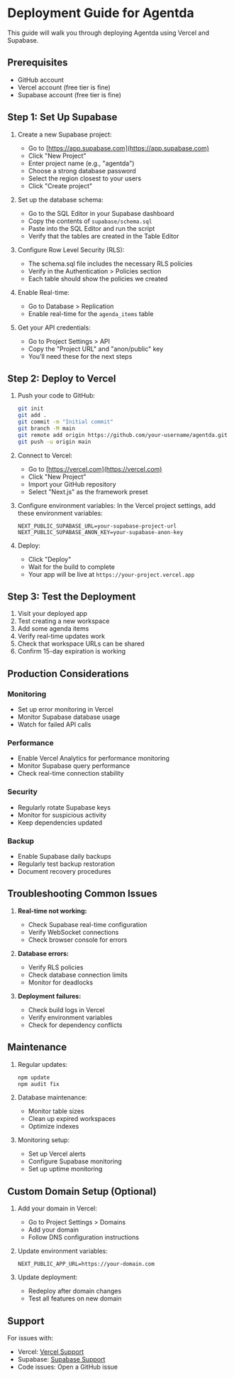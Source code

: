 # Deployment Guide for Agentda

This guide will walk you through deploying Agentda using Vercel and Supabase.

## Prerequisites

- GitHub account
- Vercel account (free tier is fine)
- Supabase account (free tier is fine)

## Step 1: Set Up Supabase

1. Create a new Supabase project:
   - Go to [https://app.supabase.com](https://app.supabase.com)
   - Click "New Project"
   - Enter project name (e.g., "agentda")
   - Choose a strong database password
   - Select the region closest to your users
   - Click "Create project"

2. Set up the database schema:
   - Go to the SQL Editor in your Supabase dashboard
   - Copy the contents of `supabase/schema.sql`
   - Paste into the SQL Editor and run the script
   - Verify that the tables are created in the Table Editor

3. Configure Row Level Security (RLS):
   - The schema.sql file includes the necessary RLS policies
   - Verify in the Authentication > Policies section
   - Each table should show the policies we created

4. Enable Real-time:
   - Go to Database > Replication
   - Enable real-time for the `agenda_items` table

5. Get your API credentials:
   - Go to Project Settings > API
   - Copy the "Project URL" and "anon/public" key
   - You'll need these for the next steps

## Step 2: Deploy to Vercel

1. Push your code to GitHub:
   ```bash
   git init
   git add .
   git commit -m "Initial commit"
   git branch -M main
   git remote add origin https://github.com/your-username/agentda.git
   git push -u origin main
   ```

2. Connect to Vercel:
   - Go to [https://vercel.com](https://vercel.com)
   - Click "New Project"
   - Import your GitHub repository
   - Select "Next.js" as the framework preset

3. Configure environment variables:
   In the Vercel project settings, add these environment variables:
   ```
   NEXT_PUBLIC_SUPABASE_URL=your-supabase-project-url
   NEXT_PUBLIC_SUPABASE_ANON_KEY=your-supabase-anon-key
   ```

4. Deploy:
   - Click "Deploy"
   - Wait for the build to complete
   - Your app will be live at `https://your-project.vercel.app`

## Step 3: Test the Deployment

1. Visit your deployed app
2. Test creating a new workspace
3. Add some agenda items
4. Verify real-time updates work
5. Check that workspace URLs can be shared
6. Confirm 15-day expiration is working

## Production Considerations

### Monitoring

- Set up error monitoring in Vercel
- Monitor Supabase database usage
- Watch for failed API calls

### Performance

- Enable Vercel Analytics for performance monitoring
- Monitor Supabase query performance
- Check real-time connection stability

### Security

- Regularly rotate Supabase keys
- Monitor for suspicious activity
- Keep dependencies updated

### Backup

- Enable Supabase daily backups
- Regularly test backup restoration
- Document recovery procedures

## Troubleshooting Common Issues

1. **Real-time not working:**
   - Check Supabase real-time configuration
   - Verify WebSocket connections
   - Check browser console for errors

2. **Database errors:**
   - Verify RLS policies
   - Check database connection limits
   - Monitor for deadlocks

3. **Deployment failures:**
   - Check build logs in Vercel
   - Verify environment variables
   - Check for dependency conflicts

## Maintenance

1. Regular updates:
   ```bash
   npm update
   npm audit fix
   ```

2. Database maintenance:
   - Monitor table sizes
   - Clean up expired workspaces
   - Optimize indexes

3. Monitoring setup:
   - Set up Vercel alerts
   - Configure Supabase monitoring
   - Set up uptime monitoring

## Custom Domain Setup (Optional)

1. Add your domain in Vercel:
   - Go to Project Settings > Domains
   - Add your domain
   - Follow DNS configuration instructions

2. Update environment variables:
   ```
   NEXT_PUBLIC_APP_URL=https://your-domain.com
   ```

3. Update deployment:
   - Redeploy after domain changes
   - Test all features on new domain

## Support

For issues with:
- Vercel: [Vercel Support](https://vercel.com/support)
- Supabase: [Supabase Support](https://supabase.com/support)
- Code issues: Open a GitHub issue

